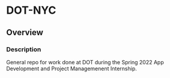 # DOT-NYC

## Overview 
### Description
General repo for work done at DOT during the Spring 2022 App Development and Project Managemenent Internship.
